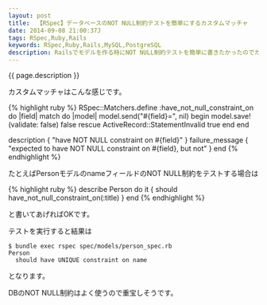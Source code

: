 ```yaml
---
layout: post
title:  【RSpec】データベースのNOT NULL制約テストを簡単にするカスタムマッチャ
date: 2014-09-08 21:00:37J
tags: RSpec,Ruby,Rails
keywords: RSpec,Ruby,Rails,MySQL,PostgreSQL
description: Railsでモデルを作る時にNOT NULL制約テストを簡単に書きたかったのでカスタムマッチャを作りました。
---
```


{{ page.description }}

カスタムマッチャはこんな感じです。

{% highlight ruby %}
RSpec::Matchers.define :have_not_null_constraint_on do |field|
  match do |model|
    model.send("#{field}=", nil)
    begin
      model.save!(validate: false)
      false
    rescue ActiveRecord::StatementInvalid
      true
    end
  end

  description { "have NOT NULL constraint on #{field}" }
  failure_message { "expected to have NOT NULL constraint on #{field}, but not" }
end
{% endhighlight %}

たとえばPersonモデルのnameフィールドのNOT NULL制約をテストする場合は

{% highlight ruby %}
describe Person do
  it { should have_not_null_constraint_on(:title) }
end
{% endhighlight %}

と書いてあげればOKです。

テストを実行すると結果は

    $ bundle exec rspec spec/models/person_spec.rb
    Person
      should have UNIQUE constraint on name

となります。

DBのNOT NULL制約はよく使うので重宝しそうです。